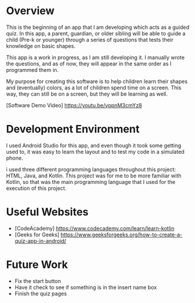 # Overview

This is the beginning of an app that I am developing which acts as a guided quiz. In this app, a parent, guardian, or older sibling will be able to guide a child
(Pre-k or younger) through a series of questions that tests their knowledge on basic shapes. 

This app is a work in progress, as I am still developing it. I manually wrote the questions, and as of now, they will appear in the same order as I programmed them in.

My purpose for creating this software is to help children learn their shapes and (eventually) colors, as a lot of children spend time on a screen. This way, they
can still be on a screen, but they will be learning as well.

[Software Demo Video] https://youtu.be/vppnM3cmYz8

# Development Environment

I used Android Studio for this app, and even though it took some getting used to, it was easy to learn the layout and to test my code in a simulated phone.

i used three different programming languages throughout this project: HTML, Java, and Kotlin. This project was for me to be more familiar with Kotlin, so
that was the main programming language that I used for the execution of this project.

# Useful Websites
* [CodeAcademy] https://www.codecademy.com/learn/learn-kotlin
* [Geeks for Geeks] https://www.geeksforgeeks.org/how-to-create-a-quiz-app-in-android/

# Future Work
* Fix the start button
* Have it check to see if something is in the insert name box
* Finish the quiz pages
